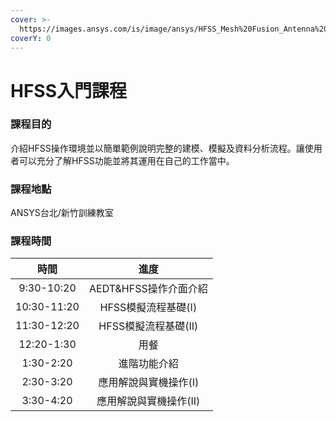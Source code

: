 ```yaml
---
cover: >-
  https://images.ansys.com/is/image/ansys/HFSS_Mesh%20Fusion_Antenna%202?wid=1568&op_usm=0.9,1.0,20,0&fit=constrain,0
coverY: 0
---
```


# HFSS入門課程

### 課程目的

介紹HFSS操作環境並以簡單範例說明完整的建模、模擬及資料分析流程。讓使用者可以充分了解HFSS功能並將其運用在自己的工作當中。

### 課程地點

ANSYS台北/新竹訓練教室

### 課程時間

|      時間     |        進度        |
| :---------: | :--------------: |
|  9:30-10:20 | AEDT\&HFSS操作介面介紹 |
| 10:30-11:20 |   HFSS模擬流程基礎(I)  |
| 11:30-12:20 |  HFSS模擬流程基礎(II)  |
|  12:20-1:30 |        用餐        |
|  1:30-2:20  |      進階功能介紹      |
|  2:30-3:20  |   應用解說與實機操作(I)   |
|  3:30-4:20  |   應用解說與實機操作(II)  |
